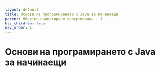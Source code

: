 ```yaml
---
layout: default
title: Основи на програмирането с Java за начинаещи
parent: Обектно-ориентирано програмиране - 1 
has_children: true
nav_order: 1
---
```


# Основи на програмирането с Java за начинаещи

